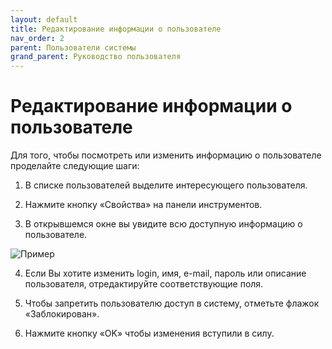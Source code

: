 ```yaml
---
layout: default
title: Редактирование информации о пользователе
nav_order: 2
parent: Пользователи системы
grand_parent: Руководство пользователя
---
```


# Редактирование информации о пользователе

Для того, чтобы посмотреть или изменить информацию о пользователе проделайте следующие шаги:

1. В списке пользователей выделите интересующего пользователя.

2. Нажмите кнопку «Свойства» на панели инструментов.

3. В открывшемся окне вы увидите всю доступную информацию о пользователе.

![Пример]({{site.baseurl}}/docs/images/u-4.png)

4. Если Вы хотите изменить login, имя, e-mail, пароль или описание пользователя, отредактируйте соответствующие поля.

5. Чтобы запретить пользователю доступ в систему, отметьте флажок «Заблокирован».

6. Нажмите кнопку «OK» чтобы изменения вступили в силу.